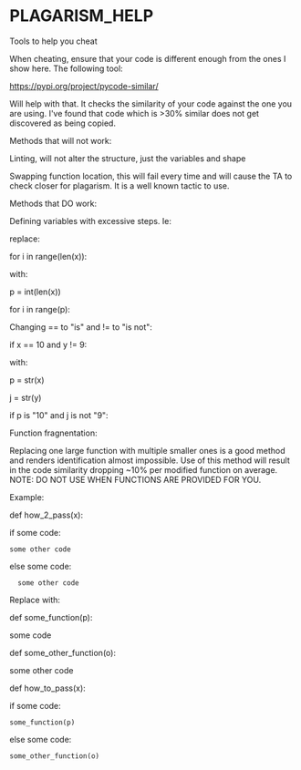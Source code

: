 # PLAGARISM_HELP
Tools to help you cheat


When cheating, ensure that your code is different enough from the ones I show here. The following tool:

https://pypi.org/project/pycode-similar/

Will help with that. It checks the similarity of your code against the one you are using. I've found that code which is >30% similar does not get discovered as being copied. 


Methods that will not work:

Linting, will not alter the structure, just the variables and shape

Swapping function location, this will fail every time and will cause the TA to check closer for plagarism. It is a well known tactic to use.

Methods that DO work:

Defining variables with excessive steps. Ie: 

replace:

for i in range(len(x)):
  
with:

p = int(len(x))

for i in range(p):


Changing == to "is" and != to "is not":

if x == 10 and y != 9:

  
with:

p = str(x)

j = str(y)

if p is "10" and j is not "9":

Function fragnentation:

Replacing one large function with multiple smaller ones is a good method and renders identification almost impossible. Use of this method will result in the code similarity dropping ~10% per modified function on average. NOTE: DO NOT USE WHEN FUNCTIONS ARE PROVIDED FOR YOU.

Example:

def how_2_pass(x):

  if some code:
    
    some other code
   
   else some code:
      
      some other code

Replace with:

def some_function(p):

  some code
 
def some_other_function(o):
  
  some other code
  
def how_to_pass(x):

  if some code:
    
    some_function(p)
   
   else some code:
    
    some_other_function(o)
    

